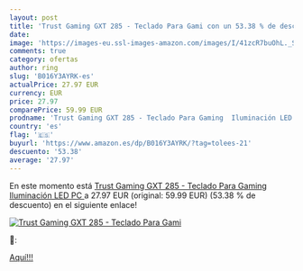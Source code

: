 ```yaml
---
layout: post
title: 'Trust Gaming GXT 285 - Teclado Para Gami con un 53.38 % de descuento'
date: 
image: 'https://images-eu.ssl-images-amazon.com/images/I/41zcR7buOhL._SL200_.jpg'
comments: true
category: ofertas
author: ring
slug: 'B016Y3AYRK-es'
actualPrice: 27.97 EUR
currency: EUR
price: 27.97
comparePrice: 59.99 EUR
prodname: 'Trust Gaming GXT 285 - Teclado Para Gaming  Iluminación LED  PC '
country: 'es'
flag: '🇪🇸'
buyurl: 'https://www.amazon.es/dp/B016Y3AYRK/?tag=tolees-21'
descuento: '53.38'
average: '27.97'
---
```


En este momento está [Trust Gaming GXT 285 - Teclado Para Gaming  Iluminación LED  PC ](https://www.amazon.es/dp/B016Y3AYRK/?tag=tolees-21) a 27.97 EUR (original: 59.99 EUR) (53.38 %  de descuento) en el siguiente enlace!

[![Trust Gaming GXT 285 - Teclado Para Gami](https://images-eu.ssl-images-amazon.com/images/I/41zcR7buOhL._SL200_.jpg)](https://www.amazon.es/dp/B016Y3AYRK/?tag=tolees-21)

🔎:


[Aquí!!!](https://www.amazon.es/dp/B016Y3AYRK/?tag=tolees-21)
